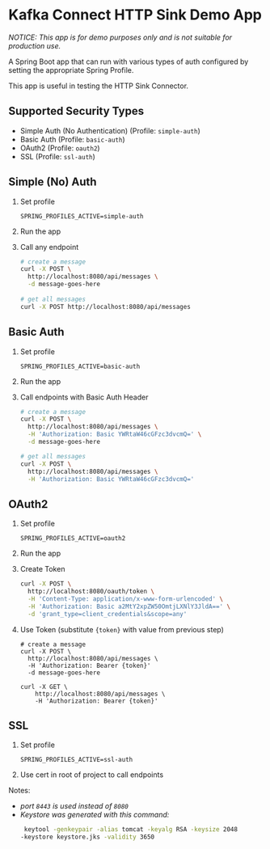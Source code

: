 # Kafka Connect HTTP Sink Demo App

*NOTICE: This app is for demo purposes only and is not suitable for production use.*

A Spring Boot app that can run with various types of auth configured by setting the appropriate Spring Profile.

This app is useful in testing the HTTP Sink Connector.

## Supported Security Types

- Simple Auth (No Authentication) (Profile: `simple-auth`)
- Basic Auth (Profile: `basic-auth`)
- OAuth2 (Profile: `oauth2`)
- SSL (Profile: `ssl-auth`)

## Simple (No) Auth

1. Set profile
    ```
    SPRING_PROFILES_ACTIVE=simple-auth
    ```

2. Run the app
3. Call any endpoint

    ```bash
    # create a message
    curl -X POST \
      http://localhost:8080/api/messages \
      -d message-goes-here
      
    # get all messages
    curl -X POST http://localhost:8080/api/messages
    ```

## Basic Auth

1. Set profile
    ```
    SPRING_PROFILES_ACTIVE=basic-auth
    ```

2. Run the app
3. Call endpoints with Basic Auth Header
    ```bash
    # create a message
    curl -X POST \
      http://localhost:8080/api/messages \
      -H 'Authorization: Basic YWRtaW46cGFzc3dvcmQ=' \
      -d message-goes-here
    
    # get all messages
    curl -X POST \
      http://localhost:8080/api/messages \
      -H 'Authorization: Basic YWRtaW46cGFzc3dvcmQ='
    ```

## OAuth2

1. Set profile
    ```
    SPRING_PROFILES_ACTIVE=oauth2
    ```

2. Run the app
3. Create Token
    ```bash
    curl -X POST \
      http://localhost:8080/oauth/token \
      -H 'Content-Type: application/x-www-form-urlencoded' \
      -H 'Authorization: Basic a2MtY2xpZW50OmtjLXNlY3JldA==' \
      -d 'grant_type=client_credentials&scope=any'
    ```
4. Use Token (substitute `{token}` with value from previous step)
    ```
    # create a message
    curl -X POST \
      http://localhost:8080/api/messages \
      -H 'Authorization: Bearer {token}'
      -d message-goes-here
      
    curl -X GET \
        http://localhost:8080/api/messages \
        -H 'Authorization: Bearer {token}'
    ```
    
## SSL

1. Set profile
    ```
    SPRING_PROFILES_ACTIVE=ssl-auth
    ```
2. Use cert in root of project to call endpoints

Notes:
* _port `8443` is used instead of `8080`_
* _Keystore was generated with this command:_
    ```bash
     keytool -genkeypair -alias tomcat -keyalg RSA -keysize 2048 
    -keystore keystore.jks -validity 3650
    ```

